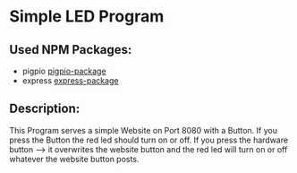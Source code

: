 # Simple LED Program

## Used NPM Packages:

* pigpio [pigpio-package](https://www.npmjs.com/package/pigpio)
* express [express-package](https://www.npmjs.com/package/express)

## Description:

This Program serves a simple Website on Port 8080 with a Button. If you press the
Button the red led should turn on or off. If you press the hardware button -->
it overwrites the website button and the red led will turn on or off whatever the 
website button posts.